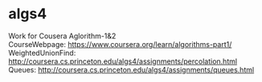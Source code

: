 # algs4
Work for Cousera Aglorithm-1&amp;2      
CourseWebpage:     https://www.coursera.org/learn/algorithms-part1/    
WeightedUnionFind: http://coursera.cs.princeton.edu/algs4/assignments/percolation.html      
Queues:            http://coursera.cs.princeton.edu/algs4/assignments/queues.html
